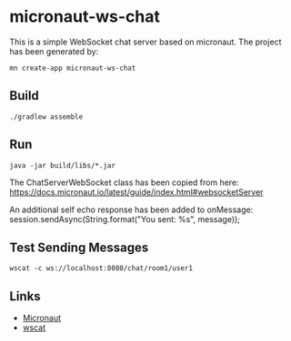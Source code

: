 # micronaut-ws-chat

This is a simple WebSocket chat server based on micronaut.
The project has been generated by:
```
mn create-app micronaut-ws-chat
```

## Build
```
./gradlew assemble
```

## Run
```
java -jar build/libs/*.jar
```

The ChatServerWebSocket class has been copied from here:
https://docs.micronaut.io/latest/guide/index.html#websocketServer

An additional self echo response has been added to onMessage:
session.sendAsync(String.format("You sent: %s", message));

## Test Sending Messages 
```
wscat -c ws://localhost:8080/chat/room1/user1
``` 

## Links
- [Micronaut](https://docs.micronaut.io/)
- [wscat](https://www.npmjs.com/package/wscat)

